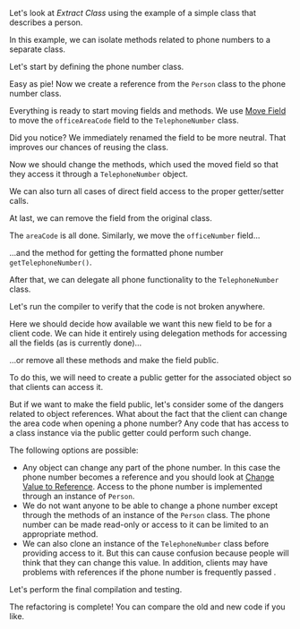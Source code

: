Let's look at <i>Extract Class</i> using the example of a simple class that describes a person.

In this example, we can isolate methods related to phone numbers to a separate class.

Let's start by defining the phone number class.

Easy as pie! Now we create a reference from the <code>Person</code> class to the phone number class.

Everything is ready to start moving fields and methods. We use <a href="/move-field">Move Field</a> to move the <code>officeAreaCode</code> field to the <code>TelephoneNumber</code> class.

Did you notice? We immediately renamed the field to be more neutral. That improves our chances of reusing the class.

Now we should change the methods, which used the moved field so that they access it through a <code>TelephoneNumber</code> object.

We can also turn all cases of direct field access to the proper getter/setter calls.

At last, we can remove the field from the original class.

The <code>areaCode</code> is all done. Similarly, we move the <code>officeNumber</code> field...

…and the method for getting the formatted phone number <code>getTelephoneNumber()</code>.

After that, we can delegate all phone functionality to the <code>TelephoneNumber</code> class.

Let's run the compiler to verify that the code is not broken anywhere.

Here we should decide how available we want this new field to be for a client code. We can hide it entirely using delegation methods for accessing all the fields (as is currently done)…

…or remove all these methods and make the field public.

To do this, we will need to create a public getter for the associated object so that clients can access it.

But if we want to make the field public, let's consider some of the dangers related to object references. What about the fact that the client can change the area code when opening a phone number? Any code that has access to a class instance via the public getter could perform such change.

The following options are possible: <ul><li>Any object can change any part of the phone number. In this case the phone number becomes a reference and you should look at <a href="/change-value-to-reference">Change Value to Reference</a>. Access to the phone number is implemented through an instance of <code>Person</code>.</li><li>We do not want anyone to be able to change a phone number except through the methods of an instance of the <code>Person</code> class. The phone number can be made read-only or access to it can be limited to an appropriate method.</li><li>We can also clone an instance of the <code>TelephoneNumber</code> class before providing access to it. But this can cause confusion because people will think that they can change this value. In addition, clients may have problems with references if the phone number is frequently passed .</li></ul>

Let's perform the final compilation and testing.

The refactoring is complete! You can compare the old and new code if you like.